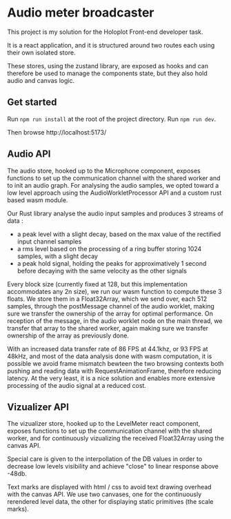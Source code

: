 # Audio meter broadcaster

This project is my solution for the Holoplot Front-end developer task.

It is a react application, and it is structured around two routes each using their own isolated store.

These stores, using the zustand library, are exposed as hooks and can therefore be used to manage the components state, but they also hold audio and canvas logic.

## Get started

Run `npm run install` at the root of the project directory.
Run `npm run dev`.

Then browse http://localhost:5173/

## Audio API

The audio store, hooked up to the Microphone component, exposes functions to set up the communication channel with the shared worker and to init an audio graph. For analysing the audio samples, we opted toward a low level approach using the AudioWorkletProcessor API and a custom rust based wasm module.

Our Rust library analyse the audio input samples and produces 3 streams of data :
- a peak level with a slight decay, based on the max value of the rectified input channel samples
- a rms level based on the processing of a ring buffer storing 1024 samples, with a slight decay
- a peak hold signal, holding the peaks for approximatively 1 second before decaying with the same velocity as the other signals

Every block size (currently fixed at 128, but this implementation accommodates any 2n size), we run our wasm function to compute these 3 floats. We store them in a Float32Array, which we send over, each 512 samples, through the postMessage channel of the audio worklet, making sure we transfer the ownership of the array for optimal performance. On reception of the message, in the audio worklet node on the main thread, we transfer that array to the shared worker, again making sure we transfer ownership of the array as previously done.

With an increased data transfer rate of 86 FPS at 44.1khz, or 93 FPS at 48kHz, and most of the data analysis done with wasm computation, it is possible we avoid frame mismatch bewteen the two browsing contexts both pushing and reading data with RequestAnimationFrame, therefore reducing latency. At the very least, it is a nice solution and enables more extensive processing of the audio signal at a reduced cost.

## Vizualizer API

The vizualizer store, hooked up to the LevelMeter react component, exposes functions to set up the communication channel with the shared worker, and for continuously vizualizing the received Float32Array using the canvas API.

Special care is given to the interpollation of the DB values in order to decrease low levels visibility and achieve "close" to linear response above -48db.

Text marks are displayed with html / css to avoid text drawing overhead with the canvas API. We use two canvases, one for the continuously rerendered level data, the other for displaying static primitives (the scale marks).

